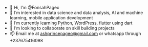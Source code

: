 - 👋 Hi, I’m @FonsahPageo
- 👀 I’m interested in data science and data analysis, AI and machine learning, mobile application development
- 🌱 I’m currently learning Python, WordPress, flutter using dart
- 💞️ I’m looking to collaborate on skill building projects
- 📫 Email me at ashprincepageo@gmail.com or whatsapp through +237675416098

<!---
FonsahPageo/FonsahPageo is a ✨ special ✨ repository because its `README.md` (this file) appears on your GitHub profile.
You can click the Preview link to take a look at your changes.
--->
